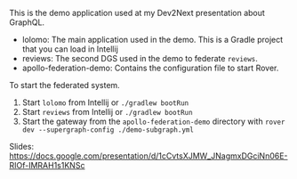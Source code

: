This is the demo application used at my Dev2Next presentation about GraphQL.

* lolomo: The main application used in the demo. This is a Gradle project that you can load in Intellij
* reviews: The second DGS used in the demo to federate `reviews`.
* apollo-federation-demo: Contains the configuration file to start Rover.


To start the federated system.
1. Start `lolomo` from Intellij or `./gradlew bootRun`
2. Start `reviews` from Intellij or `./gradlew bootRun`
3. Start the gateway from the `apollo-federation-demo` directory with `rover dev --supergraph-config ./demo-subgraph.yml`

Slides: https://docs.google.com/presentation/d/1cCvtsXJMW_JNagmxDGciNn06E-RIOf-IMRAH1s1KNSc
